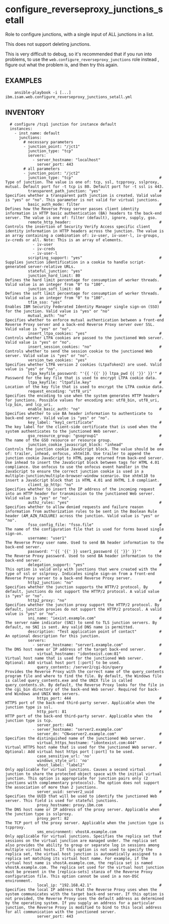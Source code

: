 # configure_reverseproxy_junctions_setall

Role to configure junctions, with a single input of ALL junctions in a list.

This does not support deleting junctions.

This is very difficult to debug, so it's recommended that if you run into problems, to use the `web.configure_reverseproxy_junctions` role instead
, figure out what the problem is, and then try this again.


## EXAMPLES
        ansible-playbook -i [...] ibm.isam.web.configure_reverseproxy_junctions_setall.yml

## INVENTORY

      # configure /tcp1 junction for instance default
      instances:
        - inst_name: default
          junctions:
            # necessary parameters
            - junction_point: "/jct1"
              junction_type: "tcp"
              servers:
                - server_hostname: "localhost"
                  server_port: 443
            # all parameters
            - junction_point: "/jct2"
              junction_type: "tcp"                                      # Type of junction. The value is one of: tcp, ssl, tcpproxy, sslproxy, mutual. Default port for -t tcp is 80. Default port for -t ssl is 443.
              transparent_path_junction: "yes"                          # Specifies whether a transparent path junction is created. Valid value is "yes" or "no". This parameter is not valid for virtual junctions.
              basic_auth_mode: filter                                   # Defines how the Reverse Proxy server passes client identity information in HTTP basic authentication (BA) headers to the back-end server. The value is one of: filter (default), ignore, supply, gso.
              remote_http_header:                                       # Controls the insertion of Security Verify Access specific client identity information in HTTP headers across the junction. The value is an array containing a combination of: iv-user, iv-user-l, iv-groups, iv-creds or all. Note: This is an array of elements.
                - iv-user
                - iv-creds
                - iv-user-l
              scripting_support: "yes"                                  # Supplies junction identification in a cookie to handle script-generated server-relative URLs.
              stateful_junction: "yes"
              junction_hard_limit: 80                                   # Defines the hard limit percentage for consumption of worker threads. Valid value is an integer from "0" to "100".
              junction_soft_limit: 60                                   # Defines the soft limit percentage for consumption of worker threads. Valid value is an integer from "0" to "100".
              tfim_sso: "yes"                                           # Enables IBM Security Federated Identity Manager single sign-on (SSO) for the junction. Valid value is "yes" or "no"
              mutual_auth: "no"                                         # Specifies whether to enforce mutual authentication between a front-end Reverse Proxy server and a back-end Reverse Proxy server over SSL. Valid value is "yes" or "no".
              insert_ltpa_cookies: "yes"                                # Controls whether LTPA cookies are passed to the junctioned Web server. Valid value is "yes" or "no".
              insert_session_cookies: "no"                              # Controls whether to send the session cookie to the junctioned Web server. Valid value is "yes" or "no".
              version_two_cookies: "yes"                                # Specifies whether LTPA version 2 cookies (LtpaToken2) are used. Valid value is "yes" or "no".
              ltpa_keyfile_password: "'{{ '{{' }} ltpa_pwd {{ '}}' }}'" # Password for the key file that is used to encrypt LTPA cookie data.
              ltpa_keyfile: "ltpafile.key"                              # Location of the key file that is used to encrypt the LTPA cookie data.
              request_encoding: "utf8_uri"                              # Specifies the encoding to use when the system generates HTTP headers for junctions. Possible values for encoding are: utf8_bin, utf8_uri, lcp_bin, and lcp_uri.
              enable_basic_auth: "no"                                   # Specifies whether to use BA header information to authenticate to back-end server. Valid value is "yes" or "no".
              key_label: "key1_certificate"                             # The key label for the client-side certificate that is used when the system authenticates to the junctioned Web server.
              gso_resource_group: "gsogroup1"                           # The name of the GSO resource or resource group.
              junction_cookie_javascript_block: "inhead"                # Controls the junction cookie JavaScript block. The value should be one of: trailer, inhead, onfocus, xhtml10. Use trailer to append the junction cookie JavaScript to HTML page returned from back-end server. Use inhead to insert the JavaScript block between tags for HTML 4.01 compliance. Use onfocus to use the onfocus event handler in the JavaScript to ensure the correct junction cookie is used in a multiple-junction/multiple-browser-window scenario. Use xhtml10 to insert a JavaScript block that is HTML 4.01 and XHTML 1.0 compliant.
              client_ip_http: "no"                                      # Specifies whether to insert the IP address of the incoming request into an HTTP header for transmission to the junctioned Web server. Valid value is "yes" or "no".
              authz_rules: "yes"                                        # Specifies whether to allow denied requests and failure reason information from authorization rules to be sent in the Boolean Rule header (AM_AZN_FAILURE) across the junction. Valid value is "yes" or "no".
              fsso_config_file: "fsso.file"                             # The name of the configuration file that is used for forms based single sign-on.
              username: "user1"                                         # The Reverse Proxy user name. Used to send BA header information to the back-end server.
              password: "'{{ '{{' }} user1_password {{ '}}' }}'"        # The Reverse Proxy password. Used to send BA header information to the back-end server.
              delegation_support: "yes"                                 # This option is valid only with junctions that were created with the type of ssl or sslproxy. Indicates single sign-on from a front-end Reverse Proxy server to a back-end Reverse Proxy server.
              http2_junction: "no"                                      # Specifies whether the junction supports the HTTP/2 protocol. By default, junctions do not support the HTTP/2 protocol. A valid value is "yes" or "no".
              http2_proxy: "no"                                         # Specifies whether the junction proxy support the HTTP/2 protocol. By default, junction proxies do not support the HTTP/2 protocol. A valid value is "yes" or "no".
              sni_name: "iexist.example.com"                            # The server name indicator (SNI) to send to TLS junction servers. By default, no SNI is sent. Any valid DNS name is permitted.
              description: "Test application point of contact"          # An optional description for this junction.
              servers:
                - server_hostname: "server1.example.com"                # The DNS host name or IP address of the target back-end server.
                  virtual_hostname: "idontexist.com:81"                 # Virtual host name that is used for the junctioned Web server. Optional: Add virtual host port [:port] to be used.
                  query_contents: /server2/cgi-bin/query                # Provides the Reverse Proxy with the correct name of the query_contents program file and where to find the file. By default, the Windows file is called query_contents.exe and the UNIX file is called query_contents.sh. By default, the Reverse Proxy looks for the file in the cgi_bin directory of the back-end Web server. Required for back-end Windows and UNIX Web servers.
                  https_port: 444                                       # HTTPS port of the back-end third-party server. Applicable when the junction type is ssl.
                  http_port: 81                                         # HTTP port of the back-end third-party server. Applicable when the junction type is tcp.
                  server_port: 443
                - server_hostname: "server2.example.com"
                  server_dn: "CN=server2.example.com"                   # Specifies the distinguished name of the junctioned Web server.
                  virtual_https_hostname: "idontexist.com:444"          # Virtual HTTPS host name that is used for the junctioned Web server. Optional: Add virtual host https port [:port] to be used.
                  case_sensitive_url: 'no'
                  windows_style_url: 'no'
                  vhost_label: "label2"                                 # Only applicable for virtual junctions. Causes a second virtual junction to share the protected object space with the initial virtual junction. This option is appropriate for junction pairs only (2 junctions with complementary protocols). The option does not support the association of more than 2 junctions.
                  server_uuid: server2_uuid                             # Specifies the UUID that will be used to identify the junctioned Web server. This field is used for stateful junctions.
                  proxy_hostname: proxy.ibm.com                         # The DNS host name or IP address of the proxy server. Applicable when the junction type is sslproxy.
                  proxy_port: 82                                        # The TCP port of the proxy server. Applicable when the junction type is tcpproxy.
                  sms_environment: vhostA.example.com                   # Only applicable for virtual junctions. Specifies the replica set that sessions on the virtual junction are managed under. The replica set also provides the ability to group or separate log in sessions among multiple virtual hosts. If this option is not used to specify the replica set, the virtual host junction is automatically assigned to a replica set matching its virtual host name. For example, if the virtual host name is vhostA.example.com, the replica set is named vhostA.example.com. The replica set used for the virtual host junction must be present in the [replica-sets] stanza of the Reverse Proxy configuration file. This option cannot be used in a non-DSC environment.
                  local_ip: "192.168.42.1"                              # Specifies the local IP address that the Reverse Proxy uses when the system communicates with the target back-end server. If this option is not provided, the Reverse Proxy uses the default address as determined by the operating system. If you supply an address for a particular junction, the Reverse Proxy is modified to bind to this local address for all communication with the junctioned server.
                  server_port: 443

